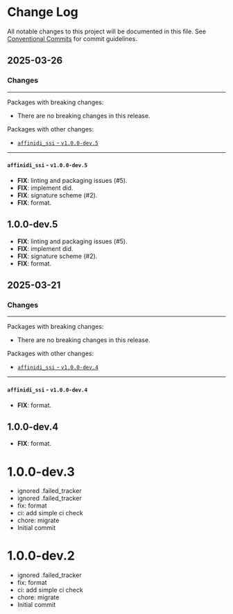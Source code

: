 # Change Log

All notable changes to this project will be documented in this file.
See [Conventional Commits](https://conventionalcommits.org) for commit guidelines.

## 2025-03-26

### Changes

---

Packages with breaking changes:

 - There are no breaking changes in this release.

Packages with other changes:

 - [`affinidi_ssi` - `v1.0.0-dev.5`](#affinidi_ssi---v100-dev5)

---

#### `affinidi_ssi` - `v1.0.0-dev.5`

 - **FIX**: linting and  packaging issues (#5).
 - **FIX**: implement did.
 - **FIX**: signature scheme (#2).
 - **FIX**: format.

## 1.0.0-dev.5

 - **FIX**: linting and  packaging issues (#5).
 - **FIX**: implement did.
 - **FIX**: signature scheme (#2).
 - **FIX**: format.


## 2025-03-21

### Changes

---

Packages with breaking changes:

 - There are no breaking changes in this release.

Packages with other changes:

 - [`affinidi_ssi` - `v1.0.0-dev.4`](#affinidi_ssi---v100-dev4)

---

#### `affinidi_ssi` - `v1.0.0-dev.4`

 - **FIX**: format.

## 1.0.0-dev.4

 - **FIX**: format.

# 1.0.0-dev.3
- ignored .failed_tracker
- ignored .failed_tracker
- fix: format
- ci: add simple ci check
- chore: migrate
- Initial commit

# 1.0.0-dev.2
- ignored .failed_tracker
- fix: format
- ci: add simple ci check
- chore: migrate
- Initial commit

